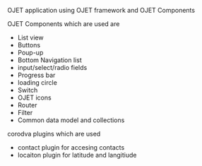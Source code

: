 OJET application using OJET framework and OJET Components 

OJET Components which are used are
 - List view
 - Buttons
 - Poup-up
 - Bottom Navigation list
 - input/select/radio fields
 - Progress bar
 - loading circle
 - Switch
 - OJET icons
 - Router
 - Filter
 - Common data model and collections
 
 corodva plugins which are used 
  - contact plugin for accesing contacts
  - locaiton plugin for latitude and langitiude
